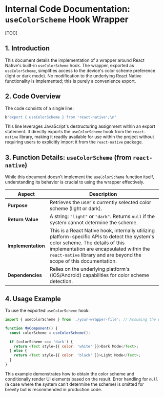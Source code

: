 # Internal Code Documentation: `useColorScheme` Hook Wrapper

[TOC]

## 1. Introduction

This document details the implementation of a wrapper around React Native's built-in `useColorScheme` hook.  The wrapper, exported as `useColorScheme`, simplifies access to the device's color scheme preference (light or dark mode).  No modification to the underlying React Native functionality is implemented; this is purely a convenience export.

## 2. Code Overview

The code consists of a single line:

```javascript
b"export { useColorScheme } from 'react-native';\n"
```

This line leverages JavaScript's destructuring assignment within an export statement.  It directly exports the `useColorScheme` hook from the `react-native` library, making it readily available for use within the project without requiring users to explicitly import it from the `react-native` package.


## 3. Function Details: `useColorScheme` (from `react-native`)

While this document doesn't implement the `useColorScheme` function itself, understanding its behavior is crucial to using the wrapper effectively.

| Aspect             | Description                                                                        |
|----------------------|------------------------------------------------------------------------------------|
| **Purpose**         | Retrieves the user's currently selected color scheme (light or dark).             |
| **Return Value**    | A string: `"light"` or `"dark"`.  Returns `null` if the system cannot determine the scheme.  |
| **Implementation**  |  This is a React Native hook, internally utilizing platform-specific APIs to detect the system's color scheme. The details of this implementation are encapsulated within the `react-native` library and are beyond the scope of this documentation.   |
| **Dependencies**    |  Relies on the underlying platform's (iOS/Android) capabilities for color scheme detection. |


## 4. Usage Example

To use the exported `useColorScheme` hook:

```javascript
import { useColorScheme } from './your-wrapper-file'; // Assuming the wrapper is in './your-wrapper-file.js'

function MyComponent() {
  const colorScheme = useColorScheme();

  if (colorScheme === 'dark') {
    return <Text style={{ color: 'white' }}>Dark Mode</Text>;
  } else {
    return <Text style={{ color: 'black' }}>Light Mode</Text>;
  }
}
```

This example demonstrates how to obtain the color scheme and conditionally render UI elements based on the result.  Error handling for `null` (a case where the system can't determine the scheme) is omitted for brevity but is recommended in production code.
